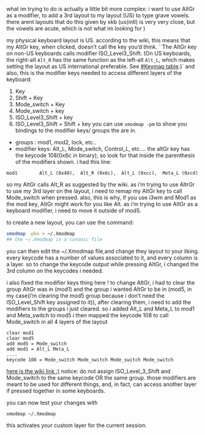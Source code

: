 what im trying to do is actually a little bit more complex:
i want to use AltGr as a modifier, to add a 3rd layout to my layout (US) to type grave vowels. there arent layouts that do this given by xkb (us(intl) is very very close, but the vowels are acute, which is not what im looking for )

my physical keyboard layout is US. according to the wiki, this means that my AltGr key, when clicked, doesn’t call the key you’d think.
``The AltGr key on non-US keyboards calls modifier ISO_Level3_Shift. (On US keyboards, the right-alt `Alt_R` has the same function as the left-alt `Alt_L`, which makes setting the layout as US international preferable. See [#Keymap table](https://wiki.archlinux.org/title/Xmodmap#Keymap_table).)`
and also, this is the modifier keys needed to access different layers of the keyboard:
1. Key
2. Shift + Key
3. Mode_switch + Key
4. Mode_switch + key
5. ISO_Level3_Shift + key
6. ISO_Level3_Shift + Shift + key
you can use `xmodmap -pm` to show you bindings to the modifier keys/ groups the are in. 
- groups : mod1, mod2, lock, etc..
- modifier keys: Alt_L, Mode_switch, Control_L, etc….
the altGr key has the keycode 108(0x6c in binary), so look for that inside the parenthesis of the modifiers shown. i had this line:
```
mod1        Alt_L (0x40),  Alt_R (0x6c),  Alt_L (0xcc),  Meta_L (0xcd)
```
so my AltGr calls Alt_R as suggested by the wiki.
as i’m trying to use AltrGr to use my 3rd layer on the layout, i need to remap my AltGr key to call Mode_switch when pressed.
also, this is why, if you use i3wm and Mod1 as the mod key,
AltGr might work for you like Alt. as i’m trying to use AltGr as a keyboard modifier, i need to move it outside of mod5.

to create a new layout, you can use the command:
```zsh
xmodmap -pke > ~/.Xmodmap
## the ~/.Xmodmap is a canonic file 
```
you can then edit the ~/.Xmodmap file,and change they layout to your liking. every keycode has a number of values associated to it, and every column is a layer. so to change the keycode output while pressing AltGr, i changed the 3rd column on the keycodes i needed.

i also fixed the modifier keys thing here ! to change AltGr, i had to clear the group AltGr was in (mod1) and the group i wanted AltGr to be in (mod5, in my case(i’m clearing the mod5 group because i don’t need the ISO_Level_Shift key assigned to it)), 
after clearing them, i need to add the modifiers to the groups i just cleared. so i added Alt_L and Meta_L to mod1 and Meta_switch to mod5
i then mapped the keycode 108 to call Mode_switch in all 4 layers of the layout
```
clear mod1
clear mod5
add mod5 = Mode_switch
add mod1 = Alt_L Meta_L
....
keycode 108 = Mode_switch Mode_switch Mode_switch Mode_switch
```
[here is the wiki link :)](https://wiki.archlinux.org/title/Xmodmap#Reassigning_modifiers_to_keys_on_your_keyboard)
notice: do not assign ISO_Level_3_Shift and Mode_switch to the same keycode OR the same group. those modifiers are meant to be used for different things, and, in fact, can access another layer if pressed together in some keyboards.

you can now test your changes with 
```
xmodmap ~/.Xmodmap
```
this activates your custom layer for the current session.